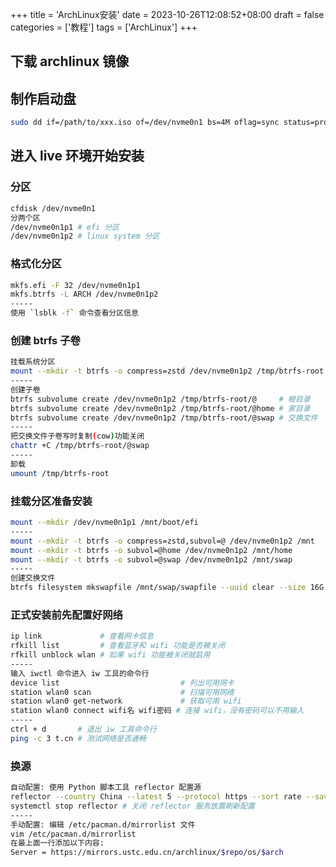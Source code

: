 +++
title = 'ArchLinux安装'
date = 2023-10-26T12:08:52+08:00
draft = false
categories = ['教程']
tags = ['ArchLinux']
+++

## 下载 archlinux 镜像


## 制作启动盘

```bash
sudo dd if=/path/to/xxx.iso of=/dev/nvme0n1 bs=4M oflag=sync status=progress
```

## 进入 live 环境开始安装

### 分区

```bash
cfdisk /dev/nvme0n1
分两个区
/dev/nvme0n1p1 # efi 分区
/dev/nvme0n1p2 # linux system 分区
```

### 格式化分区

```bash
mkfs.efi -F 32 /dev/nvme0n1p1
mkfs.btrfs -L ARCH /dev/nvme0n1p2
-----
使用 `lsblk -f` 命令查看分区信息
```

### 创建 btrfs 子卷

```bash
挂载系统分区
mount --mkdir -t btrfs -o compress=zstd /dev/nvme0n1p2 /tmp/btrfs-root
-----
创建子卷
btrfs subvolume create /dev/nvme0n1p2 /tmp/btrfs-root/@     # 根目录
btrfs subvolume create /dev/nvme0n1p2 /tmp/btrfs-root/@home # 家目录
btrfs subvolume create /dev/nvme0n1p2 /tmp/btrfs-root/@swap # 交换文件
-----
把交换文件子卷写时复制(cow)功能关闭
chattr +C /tmp/btrfs-root/@swap
-----
卸载
umount /tmp/btrfs-root
```

### 挂载分区准备安装

```bash
mount --mkdir /dev/nvme0n1p1 /mnt/boot/efi
-----
mount --mkdir -t btrfs -o compress=zstd,subvol=@ /dev/nvme0n1p2 /mnt
mount --mkdir -t btrfs -o subvol=@home /dev/nvme0n1p2 /mnt/home
mount --mkdir -t btrfs -o subvol=@swap /dev/nvme0n1p2 /mnt/swap
-----
创建交换文件
btrfs filesystem mkswapfile /mnt/swap/swapfile --uuid clear --size 16G # 大小自行确定
```

### 正式安装前先配置好网络

```bash
ip link             # 查看网卡信息
rfkill list         # 查看蓝牙和 wifi 功能是否被关闭
rfkill unblock wlan # 如果 wifi 功能被关闭就启用
-----
输入 iwctl 命令进入 iw 工具的命令行
device list                           # 列出可用网卡
station wlan0 scan                    # 扫描可用网络
station wlan0 get-network             # 获取可用 wifi
station wlan0 connect wifi名 wifi密码 # 连接 wifi，没有密码可以不用输入
-----
ctrl + d       # 退出 iw 工具命令行
ping -c 3 t.cn # 测试网络是否通畅
```

### 换源

```bash
自动配置: 使用 Python 脚本工具 reflector 配置源
reflector --country China --latest 5 --protocol https --sort rate --save /etc/pacman.d/mirrorlist
systemctl stop reflector # 关闭 reflector 服务放置刷新配置
-----
手动配置: 编辑 /etc/pacman.d/mirrorlist 文件
vim /etc/pacman.d/mirrorlist
在最上面一行添加以下内容:
Server = https://mirrors.ustc.edu.cn/archlinux/$repo/os/$arch
```
